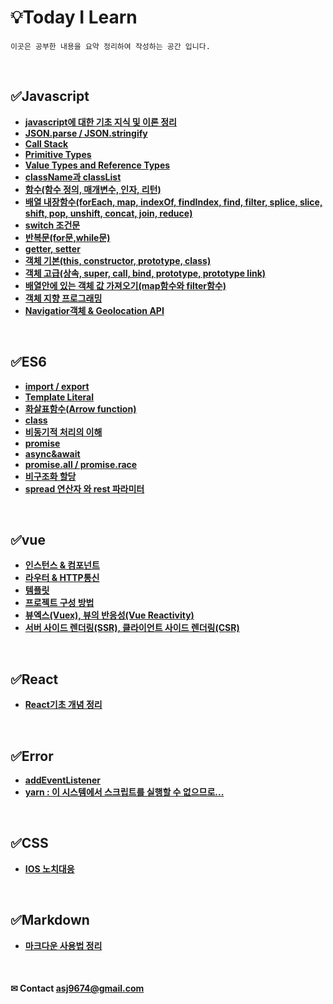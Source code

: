 
# 💡Today I Learn 
    이곳은 공부한 내용을 요약 정리하여 작성하는 공간 입니다.
     
<br>

## ✅Javascript
  * **[javascript에 대한 기초 지식 및 이론 정리](./javascript/javascript.md)** 
  * **[JSON.parse / JSON.stringify](./javascript/JSON.md)** 
  * **[Call Stack](./javascript/callstack.md)**
  * **[Primitive Types](./javascript/Primitive_Types.md)**
  * **[Value Types and Reference Types](./javascript/value_types_and_reference_types.md)**
  * **[className과 classList](./javascript/class_추가_변경_삭제_읽기.md)**
  * **[함수(함수 정의, 매개변수, 인자, 리턴)](./javascript/function.md)**
  * **[배열 내장함수(forEach, map, indexOf, findIndex, find, filter, splice, slice, shift, pop, unshift, concat, join, reduce)](./javascript/내장함수.md)**
  * **[switch 조건문](./javascript/switch조건문.md)**
  * **[반복문(for문,while문)](./javascript/loop.md)**
  * **[getter, setter](./javascript/getter,setter.md)**
  * **[객체 기본(this, constructor, prototype, class)](./javascript/객체.md)**
  * **[객체 고급(상속, super, call, bind, prototype, prototype link)](./javascript/객체_상속.md)**
  * **[배열안에 있는 객체 값 가져오기(map함수와 filter함수)](./javascript/map,filter함수.md)** 
  * **[객체 지향 프로그래밍](./javascript/opp.md)**
  * **[Navigatior객체 & Geolocation API](./javascript/geolacation.md)** 

<br>

## ✅ES6
  * **[import / export](./ES6/modules.md)** 
  * **[Template Literal](./ES6/TemplateLiteral.md)**
  * **[화살표함수(Arrow function)](./ES6/arrowFunction.md)**
  * **[class](./ES6/class.md)**
  * **[비동기적 처리의 이해](./javascript/asynchoronous.md)** 
  * **[promise](./ES6/promise.md)** 
  * **[async&await](./ES6/async&await.md)**
  * **[promise.all / promise.race](./ES6/promise_all.md)** 
  * **[비구조화 할당](./ES6/destructuring_assignment.md)**
  * **[spread 연산자 와 rest 파라미터](./ES6/spread.md)**   

<br>

## ✅vue
 * **[인스턴스 & 컴포넌트](./vue/vue01.md)**
 * **[라우터 & HTTP통신](./vue/vue02.md)**
 * **[템플릿](./vue/vue03.md)**
 * **[프로젝트 구성 방법](./vue/vue04.md)**
 * **[뷰엑스(Vuex), 뷰의 반응성(Vue Reactivity)](./vue/vue05.md)**
 * **[서버 사이드 렌더링(SSR), 클라이언트 사이드 렌더링(CSR)](./vue/vue06.md)**
 
<br>

## ✅React
 * **[React기초 개념 정리](https://github.com/ahn-sujin/create-react-app-voca/blob/main/README.md)**

<br>   

## ✅Error
  * **[addEventListener](./Error/addEventListener오류.md)**
  * **[yarn : 이 시스템에서 스크립트를 실행할 수 없으므로...](./Error/yarn.md)**
 
<br>

## ✅CSS
  * **[IOS 노치대응](./css/safe_area.md)** 

<br>

## ✅Markdown
  * **[마크다운 사용법 정리](./markdown.md)** 
 


<br>

#### ✉ Contact asj9674@gmail.com
